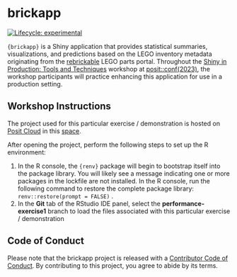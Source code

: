 
<!-- README.md is generated from README.Rmd. Please edit that file -->

# brickapp

<!-- badges: start -->

[![Lifecycle:
experimental](https://img.shields.io/badge/lifecycle-experimental-orange.svg)](https://lifecycle.r-lib.org/articles/stages.html#experimental)
<!-- badges: end -->

`{brickapp}` is a Shiny application that provides statistical summaries,
visualizations, and predictions based on the LEGO inventory metadata
originating from the [rebrickable](https://rebrickable.com/home/) LEGO
parts portal. Throughout the [Shiny in Production: Tools and
Techniques](https://posit-conf-2023.github.io/shiny-r-prod/) workshop at
[posit::conf(2023)](https://posit.co/conference/), the workshop
participants will practice enhancing this application for use in a
production setting.

## Workshop Instructions

The project used for this particular exercise / demonstration is hosted
on [Posit Cloud](https://posit.cloud) in this
[space](https://posit.cloud/spaces/400774/join?access_code=DDgV_peF5WCCCpB5JHjQtMN2aHByWoNF0k5p8Wp7).

After opening the project, perform the following steps to set up the R
environment:

1.  In the R console, the `{renv}` package will begin to bootstrap
    itself into the package library. You will likely see a message
    indicating one or more packages in the lockfile are not installed.
    In the R console, run the following command to restore the complete
    package library: `renv::restore(prompt = FALSE)` .
2.  In the **Git** tab of the RStudio IDE panel, select the
    **performance-exercise1** branch to load the files associated with
    this particular exercise / demonstration

## Code of Conduct

Please note that the brickapp project is released with a [Contributor
Code of
Conduct](https://contributor-covenant.org/version/2/1/CODE_OF_CONDUCT.html).
By contributing to this project, you agree to abide by its terms.
